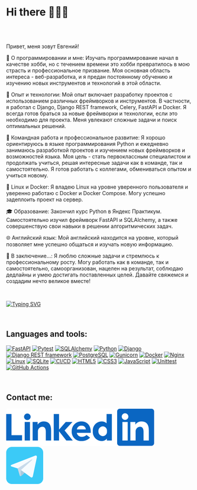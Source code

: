 # Hi there 👋👋👋

<br/>
<br/>


Привет, меня зовут Евгений!

🚀 О программировании и мне:
Изучать программирование начал в качестве хобби, но с течением времени это хобби превратилось в мою страсть и
профессиональное призвание. Моя основная область интереса - веб-разработка, и я предан постоянному обучению и изучению
новых инструментов и технологий в этой области.

💼 Опыт и технологии:
Мой опыт включает разработку проектов с использованием различных фреймворков и инструментов. В частности, я работал с
Django, Django REST framework, Celery, FastAPI и Docker. Я всегда готов браться за новые фреймворки и технологии, если
это необходимо для проекта. Меня увлекают сложные задачи и поиск оптимальных решений.

🤝 Командная работа и профессиональное развитие:
Я хорошо ориентируюсь в языке программирования Python и ежедневно занимаюсь разработкой проектов и изучением новых
фреймворков и возможностей языка. Моя цель - стать первоклассным специалистом и продолжать учиться, решая интересные
задачи как в команде, так и самостоятельно. Я готов работать с коллегами, обмениваться опытом и учиться новому.

🐧 Linux и Docker:
Я владею Linux на уровне уверенного пользователя и уверенно работаю с Docker и Docker Compose. Могу успешно задеплоить
проект на сервер.

🎓 Образование:
Закончил курс Python в Яндекс Практикум. Самостоятельно изучил фреймворк FastAPI и SQLAlchemy, а также совершенствую
свои навыки в решении алгоритмических задач.

🌐 Английский язык:
Мой английский находится на уровне, который позволяет мне успешно общаться и изучать новую информацию.

🌟 В заключение...:
Я люблю сложные задачи и стремлюсь к профессиональному росту. Могу работать как в команде, так и самостоятельно,
самоорганизован, нацелен на результат, соблюдаю дедлайны и умею достигать поставленных целей. Давайте свяжемся и
создадим нечто великое вместе!

<br/>

[![Typing SVG](https://readme-typing-svg.demolab.com?font=oswald&weight=700&size=24&duration=3000&pause=1000&color=3BCAF7&random=false&width=500&height=45&lines=Yandex+Practicum+graduate+...;Back-end+and+Front-end+developer;Fullstack+developer+++%F0%9F%91%86;Python+developer+and+Javascri+++++++%F0%9F%A4%AF;damn+it+...++++++++++++%F0%9F%A4%AC)](https://git.io/typing-svg)

<br/>

## Languages and tools:

[![FastAPI](https://img.shields.io/badge/fastapi-3670A0?style=for-the-badge&logo=fastapi&logoColor=00c0ad)](https://fastapi.tiangolo.com/)
[![Pytest](https://img.shields.io/badge/pytest-3670A0?style=for-the-badge&logo=pytest&logoColor=fff45e)](https://docs.pytest.org/en/latest/)
[![SQLAlchemy](https://img.shields.io/badge/sqlalchemy-3670A0?style=for-the-badge&logo=circle&logoColor=9fca9f)](https://www.sqlalchemy.org/)
[![Python](https://img.shields.io/badge/python-3670A0?style=for-the-badge&logo=python&logoColor=ffdd54)](https://www.python.org/)
[![Django](https://img.shields.io/badge/django-3670A0?style=for-the-badge&logo=django&logoColor=11F7BB)](https://www.djangoproject.com/)
[![Django REST framework](https://img.shields.io/badge/DRF-3670A0?style=for-the-badge&logo=django&logoColor=ff7171)](https://www.django-rest-framework.org/)
[![PostgreSQL](https://img.shields.io/badge/postgres-3670A0?style=for-the-badge&logo=postgresql&logoColor=66EEFF)](https://www.postgresql.org/)
[![Gunicorn](https://img.shields.io/badge/gunicorn-3670A0?style=for-the-badge&logo=gunicorn&logoColor=11FF44)](https://gunicorn.org/)
[![Docker](https://img.shields.io/badge/docker-3670A0?style=for-the-badge&logo=docker&logoColor=33AAFF)](https://www.docker.com/)
[![Nginx](https://img.shields.io/badge/nginx-3670A0?style=for-the-badge&logo=nginx&logoColor=11FF44)](https://nginx.org/)
[![Linux](https://img.shields.io/badge/linux-3670A0?style=for-the-badge&logo=linux&logoColor=000000)](https://www.linux.org/)
[![SQLite](https://img.shields.io/badge/sqlite-3670A0.svg?style=for-the-badge&logo=sqlite&logoColor=000000)](https://www.sqlite.org/)
[![CI/CD](https://img.shields.io/badge/CI_CD-3670A0.svg?style=for-the-badge)](https://en.wikipedia.org/wiki/CI/CD)
[![HTML5](https://img.shields.io/badge/html-3670A0?style=for-the-badge&logo=html5&logoColor=84caf8)](https://developer.mozilla.org/en-US/docs/Web/HTML)
[![CSS3](https://img.shields.io/badge/css-3670A0?style=for-the-badge&logo=css3&logoColor=f16529)](https://developer.mozilla.org/en-US/docs/Web/CSS)
[![JavaScript](https://img.shields.io/badge/js-3670A0?style=for-the-badge&logo=javascript&logoColor=F7DF1E)](https://developer.mozilla.org/en-US/docs/Web/JavaScript)
[![Unittest](https://img.shields.io/badge/Unittest-3670A0.svg?style=for-the-badge)](https://docs.python.org/3/library/unittest.html)
[![GitHub Actions](https://img.shields.io/badge/github_actions-3670A0.svg?style=for-the-badge&logo=github&logoColor=white)](https://github.com/features/actions)

<br/>

## Contact me:

[![linkedin](svg/linkedin.svg)](https://www.linkedin.com/in/kluev-evga)
&nbsp;&nbsp;&nbsp;&nbsp;&nbsp;&nbsp;&nbsp;&nbsp;&nbsp;[![telegram](svg/telegram.svg)](https://t.me/kluev_evga)
<br/>
<br/>
<br/>
